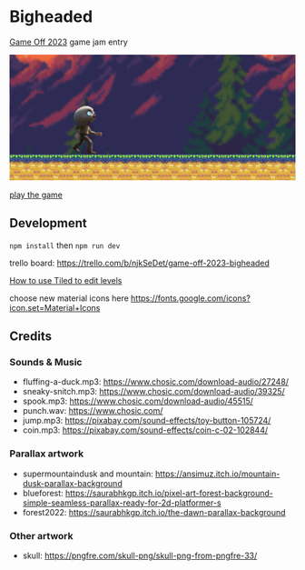 # Bigheaded

[Game Off 2023](https://itch.io/jam/game-off-2023) game jam entry

[![Play](.github/images/preview.png)](https://scottyxiii.github.io/bigheaded)

[play the game](https://scottyxiii.github.io/bigheaded)

## Development

`npm install` then `npm run dev`

trello board: https://trello.com/b/njkSeDet/game-off-2023-bigheaded

[How to use Tiled to edit levels](./Tiled.md)

choose new material icons here https://fonts.google.com/icons?icon.set=Material+Icons

## Credits

### Sounds & Music

- fluffing-a-duck.mp3: https://www.chosic.com/download-audio/27248/
- sneaky-snitch.mp3: https://www.chosic.com/download-audio/39325/
- spook.mp3: https://www.chosic.com/download-audio/45515/
- punch.wav: https://www.chosic.com/
- jump.mp3: https://pixabay.com/sound-effects/toy-button-105724/
- coin.mp3: https://pixabay.com/sound-effects/coin-c-02-102844/

### Parallax artwork

- supermountaindusk and mountain: https://ansimuz.itch.io/mountain-dusk-parallax-background
- blueforest: https://saurabhkgp.itch.io/pixel-art-forest-background-simple-seamless-parallax-ready-for-2d-platformer-s
- forest2022: https://saurabhkgp.itch.io/the-dawn-parallax-background

### Other artwork

- skull: https://pngfre.com/skull-png/skull-png-from-pngfre-33/
